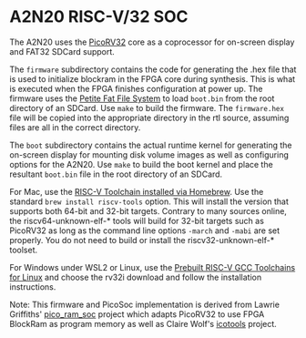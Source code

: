 # A2N20 RISC-V/32 SOC

The A2N20 uses the [PicoRV32](https://github.com/YosysHQ/picorv32) core as a coprocessor for on-screen display and FAT32 SDCard support.

The `firmware` subdirectory contains the code for generating the .hex file that is used to initialize blockram in the FPGA core during synthesis.  This is what
is executed when the FPGA finishes configuration at power up.  The firmware uses the [Petite Fat File System](http://elm-chan.org/fsw/ff/00index_p.html) to
load `boot.bin` from the root directory of an SDCard.  Use `make` to build the firmware.  The `firmware.hex` file will be copied into the appropriate
directory in the rtl source, assuming files are all in the correct directory.

The `boot` subdirectory contains the actual runtime kernel for generating the on-screen display for mounting disk volume images as well as configuring
options for the A2N20.  Use `make` to build the boot kernel and place the resultant `boot.bin` file in the root directory of an SDCard.

For Mac, use the [RISC-V Toolchain installed via Homebrew](https://github.com/riscv-software-src/homebrew-riscv).  Use the standard `brew install riscv-tools` option.  This will install the version that supports both 64-bit and 32-bit targets.  Contrary to many sources online, the riscv64-unknown-elf-* tools will build for 32-bit targets such as PicoRV32 as long as the command line options `-march` and `-mabi` are set properly.  You do not need to build or install the riscv32-unknown-elf-* toolset.

For Windows under WSL2 or Linux, use the [Prebuilt RISC-V GCC Toolchains for Linux](https://github.com/stnolting/riscv-gcc-prebuilt) and choose the rv32i download and follow the installation instructions.

Note: This firmware and PicoSoc implementation is derived from Lawrie Griffiths' [pico_ram_soc](https://github.com/lawrie/pico_ram_soc) project which adapts PicoRV32 to use FPGA BlockRam as program memory as well as Claire Wolf's [icotools](https://github.com/cliffordwolf/icotools) project.
